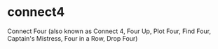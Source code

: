# connect4
Connect Four (also known as Connect 4, Four Up, Plot Four, Find Four, Captain's Mistress, Four in a Row, Drop Four)
